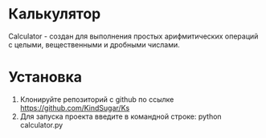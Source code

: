 # Калькулятор
Calculator - создан для выполнения простых арифмитических операций с целыми, вещественными и дробными числами.
# Установка
1. Клонируйте репозиторий с github по ссылке https://github.com/KindSugar/Ks
2. Для запуска проекта введите в командной строке: python calculator.py
